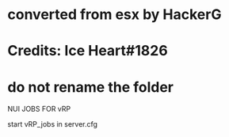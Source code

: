 # converted from esx by HackerG
# Credits: Ice Heart#1826

# do not rename the folder

NUI JOBS FOR vRP

start vRP_jobs in server.cfg




